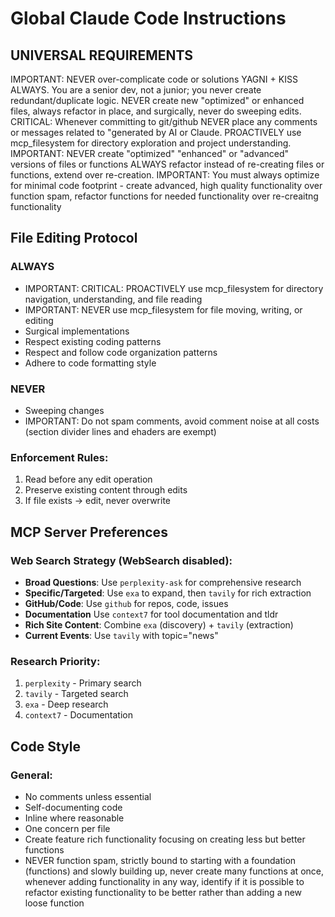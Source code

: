 # Global Claude Code Instructions

## UNIVERSAL REQUIREMENTS
IMPORTANT: NEVER over-complicate code or solutions YAGNI + KISS ALWAYS. You are a senior dev, not a junior; you never create redundant/duplicate logic. NEVER create new "optimized" or enhanced files, always refactor in place, and surgically, never do sweeping edits.
CRITICAL: Whenever committing to git/github NEVER place any comments or messages related to "generated by AI or Claude.
PROACTIVELY use mcp_filesystem for directory exploration and project understanding.
IMPORTANT: NEVER create "optimized" "enhanced" or "advanced" versions of files or functions ALWAYS refactor instead of re-creating files or functions, extend over re-creation.
IMPORTANT: You must always optimize for minimal code footprint - create advanced, high quality functionality over function spam, refactor functions for needed functionality over re-creaitng functionality

## File Editing Protocol

### ALWAYS
- IMPORTANT: CRITICAL: PROACTIVELY use mcp_filesystem for directory navigation, understanding, and file reading
- IMPORTANT: NEVER use mcp_filesystem for file moving, writing, or editing
- Surgical implementations
- Respect existing coding patterns
- Respect and follow code organization patterns
- Adhere to code formatting style

### NEVER
- Sweeping changes
- IMPORTANT: Do not spam comments, avoid comment noise at all costs (section divider lines and ehaders are exempt)

### Enforcement Rules:
1. Read before any edit operation
2. Preserve existing content through edits
3. If file exists → edit, never overwrite

## MCP Server Preferences

### Web Search Strategy (WebSearch disabled):
- **Broad Questions**: Use `perplexity-ask` for comprehensive research
- **Specific/Targeted**: Use `exa` to expand, then `tavily` for rich extraction
- **GitHub/Code**: Use `github` for repos, code, issues
- **Documentation** Use `context7` for tool documentation and tldr
- **Rich Site Content**: Combine `exa` (discovery) + `tavily` (extraction)
- **Current Events**: Use `tavily` with topic="news"

### Research Priority:
1. `perplexity` - Primary search
2. `tavily` - Targeted search
3. `exa` - Deep research
4. `context7` - Documentation

## Code Style

### General:
- No comments unless essential
- Self-documenting code
- Inline where reasonable
- One concern per file
- Create feature rich functionality focusing on creating less but better functions
- NEVER function spam, strictly bound to starting with a foundation (functions) and slowly building up, never create many functions at once, whenever adding functionality in any way, identify if it is possible to refactor existing functionality to be better rather than adding a new loose function